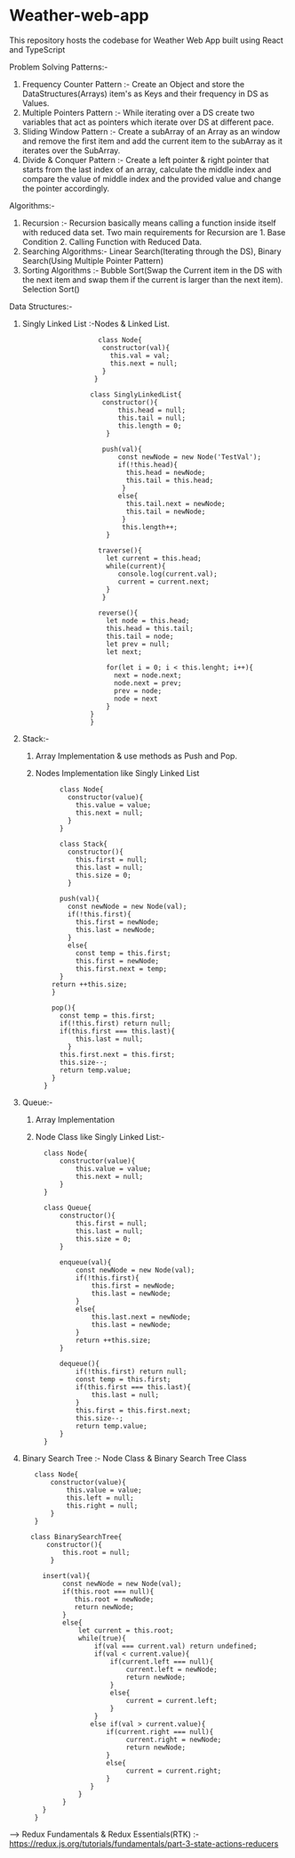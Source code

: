 # Weather-web-app
This repository hosts the codebase for Weather Web App built using React and TypeScript

Problem Solving Patterns:-
1. Frequency Counter Pattern :- Create an Object and store the DataStructures(Arrays) item's as Keys and their frequency in DS as Values.
2. Multiple Pointers Pattern :- While iterating over a DS create two variables that act as pointers which iterate over DS at different pace.
3. Sliding Window Pattern :- Create a subArray of an Array as an window and remove the first item and add the current item to the subArray as it iterates over the SubArray.
4. Divide & Conquer Pattern :- Create a left pointer & right pointer that starts from the last index of an array, calculate the middle index and compare the value of middle index and the provided value and change the pointer accordingly.

Algorithms:-
1. Recursion :- Recursion basically means calling a function inside itself with reduced data set. Two main requirements for Recursion are 1. Base Condition 2. Calling Function with Reduced Data.
2. Searching Algorithms:- Linear Search(Iterating through the DS), Binary Search(Using Multiple Pointer Pattern)
3. Sorting Algorithms :- Bubble Sort(Swap the Current item in the DS with the next item and swap them if the current is larger than the next item).
                         Selection Sort()

Data Structures:-
1. Singly Linked List :-Nodes & Linked List.

                          class Node{
                           constructor(val){
                             this.val = val;
                             this.next = null;
                           }
                         }

                        class SinglyLinkedList{
                           constructor(){
                               this.head = null;
                               this.tail = null;
                               this.length = 0;
                            }

                           push(val){
                               const newNode = new Node('TestVal');
                               if(!this.head){
                                 this.head = newNode;
                                 this.tail = this.head;
                                }
                               else{
                                 this.tail.next = newNode;
                                 this.tail = newNode;
                                }
                                this.length++;
                            }

                          traverse(){
                            let current = this.head;
                            while(current){
                               console.log(current.val);
                               current = current.next;
                            }
                           }

                          reverse(){
                            let node = this.head;
                            this.head = this.tail;
                            this.tail = node;
                            let prev = null;
                            let next;

                            for(let i = 0; i < this.lenght; i++){
                              next = node.next;
                              node.next = prev;
                              prev = node;
                              node = next
                            } 
                        }
                        }

2. Stack:-
   1) Array Implementation & use methods as Push and Pop.
   2) Nodes Implementation like Singly Linked List

                class Node{
                  constructor(value){
                    this.value = value;
                    this.next = null;
                  }
                }

                class Stack{
                  constructor(){
                    this.first = null;
                    this.last = null;
                    this.size = 0;
                  }

                push(val){
                  const newNode = new Node(val);
                  if(!this.first){
                    this.first = newNode;
                    this.last = newNode;
                  }
                  else{
                    const temp = this.first;
                    this.first = newNode;
                    this.first.next = temp;
                }
              return ++this.size;
              }

              pop(){
                const temp = this.first;
                if(!this.first) return null;
                if(this.first === this.last){
                    this.last = null;
                  }
                this.first.next = this.first;
                this.size--;
                return temp.value;
              }
            }

3. Queue:-
   1) Array Implementation
   2) Node Class like Singly Linked List:-
      
            class Node{
                constructor(value){
                    this.value = value;
                    this.next = null;
                }
            }

            class Queue{
                constructor(){
                    this.first = null;
                    this.last = null;
                    this.size = 0;
                }
  
                enqueue(val){
                    const newNode = new Node(val);
                    if(!this.first){
                        this.first = newNode;
                        this.last = newNode;
                    }
                    else{
                        this.last.next = newNode;
                        this.last = newNode;
                    }
                    return ++this.size;
                }

                dequeue(){
                    if(!this.first) return null;
                    const temp = this.first;
                    if(this.first === this.last){
                        this.last = null;
                    }
                    this.first = this.first.next;
                    this.size--;
                    return temp.value;
                }
            }

4. Binary Search Tree :- Node Class & Binary Search Tree Class

          class Node{
              constructor(value){
                  this.value = value;
                  this.left = null;
                  this.right = null;
              }
          }

         class BinarySearchTree{
             constructor(){
                 this.root = null;
              }

            insert(val){
                 const newNode = new Node(val);
                 if(this.root === null){
                    this.root = newNode;
                    return newNode;
                 }
                 else{
                     let current = this.root;
                     while(true){
                         if(val === current.val) return undefined;
                         if(val < current.value){
                             if(current.left === null){
                                 current.left = newNode;
                                 return newNode;
                             }
                             else{
                                 current = current.left;
                             }
                         }
                        else if(val > current.value){
                            if(current.right === null){
                                 current.right = newNode;
                                 return newNode;
                            }
                            else{
                                 current = current.right;
                            }
                        }
                     }
                 }     
            }
          }

--> Redux Fundamentals & Redux Essentials(RTK) :- https://redux.js.org/tutorials/fundamentals/part-3-state-actions-reducers

